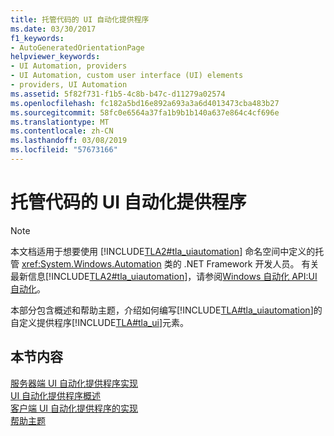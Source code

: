 ```yaml
---
title: 托管代码的 UI 自动化提供程序
ms.date: 03/30/2017
f1_keywords:
- AutoGeneratedOrientationPage
helpviewer_keywords:
- UI Automation, providers
- UI Automation, custom user interface (UI) elements
- providers, UI Automation
ms.assetid: 5f82f731-f1b5-4c8b-b47c-d11279a02574
ms.openlocfilehash: fc182a5bd16e892a693a3a6d4013473cba483b27
ms.sourcegitcommit: 58fc0e6564a37fa1b9b1b140a637e864c4cf696e
ms.translationtype: MT
ms.contentlocale: zh-CN
ms.lasthandoff: 03/08/2019
ms.locfileid: "57673166"
---
```

# <a name="ui-automation-providers-for-managed-code"></a>托管代码的 UI 自动化提供程序
> [!NOTE]
>  本文档适用于想要使用 [!INCLUDE[TLA2#tla_uiautomation](../../../includes/tla2sharptla-uiautomation-md.md)] 命名空间中定义的托管 <xref:System.Windows.Automation> 类的 .NET Framework 开发人员。 有关最新信息[!INCLUDE[TLA2#tla_uiautomation](../../../includes/tla2sharptla-uiautomation-md.md)]，请参阅[Windows 自动化 API:UI 自动化](https://go.microsoft.com/fwlink/?LinkID=156746)。  
  
 本部分包含概述和帮助主题，介绍如何编写[!INCLUDE[TLA#tla_uiautomation](../../../includes/tlasharptla-uiautomation-md.md)]的自定义提供程序[!INCLUDE[TLA#tla_ui](../../../includes/tlasharptla-ui-md.md)]元素。  
  
## <a name="in-this-section"></a>本节内容  
 [服务器端 UI 自动化提供程序实现](../../../docs/framework/ui-automation/server-side-ui-automation-provider-implementation.md)  
 [UI 自动化提供程序概述](../../../docs/framework/ui-automation/ui-automation-providers-overview.md)  
 [客户端 UI 自动化提供程序的实现](../../../docs/framework/ui-automation/client-side-ui-automation-provider-implementation.md)  
 [帮助主题](../../../docs/framework/ui-automation/ui-automation-providers-for-managed-code-how-to-topics.md)
